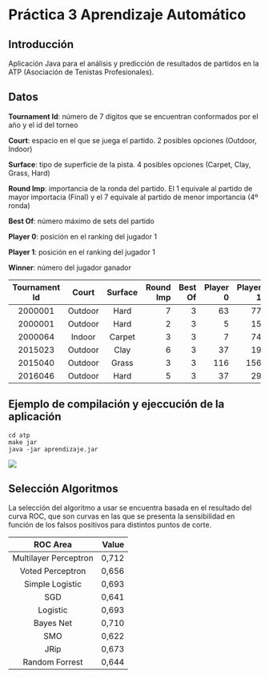 # Práctica 3 Aprendizaje Automático

## Introducción
Aplicación Java para el análisis y predicción de resultados de partidos en la ATP (Asociación de Tenistas Profesionales).

## Datos
**Tournament Id**: número de 7 dígitos que se encuentran conformados por el año y el id del torneo

**Court**: espacio en el que se juega el partido. 2 posibles opciones (Outdoor, Indoor)

**Surface**: tipo de superficie de la pista. 4 posibles opciones (Carpet, Clay, Grass, Hard)

**Round Imp**: importancia de la ronda del partido. El 1 equivale al partido de mayor importacia (Final) y el 7 equivale al partido de menor importancia (4º ronda)

**Best Of**: número máximo de sets del partido

**Player 0**: posición en el ranking del jugador 1

**Player 1**: posición en el ranking del jugador 1

**Winner**: número del jugador ganador

| Tournament Id   | Court         | Surface  | Round Imp | Best Of | Player 0 | Player 1 | Winner |
|:---------------:|:-------------:|:--------:| ---------:|--------:| --------:| --------:| ------:|
| 2000001         | Outdoor 	  | Hard     | 7         | 3       | 63       | 77       | 0      |
| 2000001         | Outdoor       | Hard     | 2         | 3       | 5        | 15       | 0      |
| 2000064   	  | Indoor        | Carpet   | 3         | 3       | 7        | 74       | 0      |
| 2015023         | Outdoor       | Clay     | 6         | 3       | 37       | 19       | 1      |
| 2015040         | Outdoor       | Grass    | 3         | 3       | 116      | 156      | 1      |
| 2016046         | Outdoor       | Hard     | 5         | 3       | 37       | 29       | 1      |

## Ejemplo de compilación y ejeccución de la aplicación
```
cd atp
make jar
java -jar aprendizaje.jar
```
![](capturaGUI.png)

## Selección Algoritmos
La selección del algoritmo a usar se encuentra basada en el resultado del curva ROC, que son curvas en las que se presenta la sensibilidad en función de los falsos positivos para distintos puntos de corte.

 ROC Area                 | Value |
:------------------------:| -----:| 
| Multilayer Perceptron   | 0,712 | 
| Voted Perceptron        | 0,656 | 
| Simple Logistic  		     | 0,693 |
| SGD  		                 | 0,641 |
| Logistic  		            | 0,693 |
| Bayes Net  		           | 0,710 |
| SMO  		                 | 0,622 |
| JRip       		           | 0,673 |
| Random Forrest          | 0,644 |

